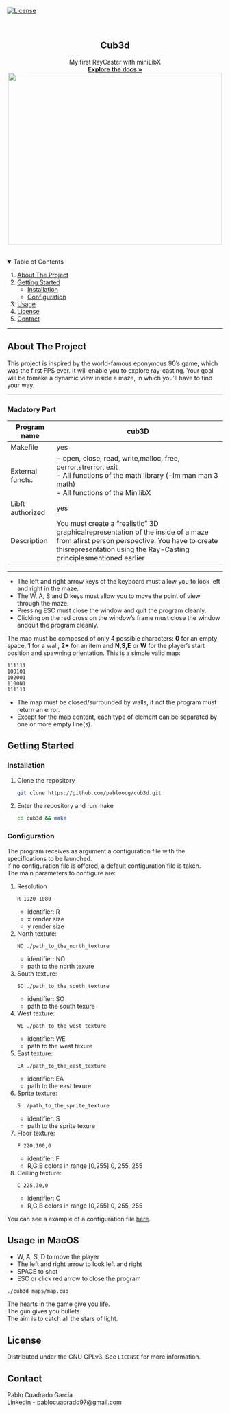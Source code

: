 [![License][license-logo]][license-url]

<br />
<p align="center">
  <h2 align="center">Cub3d</h2>

  <p align="center">
    My first RayCaster with miniLibX
    <br />
    <a href="https://github.com/pabloocg/cub3d/tree/master/srcs"><strong>Explore the docs »</strong></a>
    <br />
  
  
  <img src="record.gif" width="500" height="400" />
  </p>
</p>
<br />

<!-- TABLE OF CONTENTS -->
<details open="open">
  <summary>Table of Contents</summary>
  <ol>
    <li>
      <a href="#about-the-project">About The Project</a>
    </li>
    <li>
      <a href="#getting-started">Getting Started</a>
      <ul>
        <li><a href="#installation">Installation</a></li>
        <li><a href="#configuration">Configuration</a></li>
      </ul>
    </li>
    <li><a href="#usage">Usage</a></li>
    <li><a href="#license">License</a></li>
    <li><a href="#contact">Contact</a></li>
  </ol>
</details>

---

## About The Project

This project is inspired by the world-famous eponymous 90’s game, which was the first FPS ever. It will enable you to explore ray-casting. Your goal will be tomake a dynamic view inside a maze, in which you’ll have to find your way.

---

### Madatory Part

| Program name     	| cub3D                                                                       	|
|------------------	|-------------------------------------------------------------------------------------	|
| Makefile         	| yes                                                     	|
| External functs. 	| - open, close, read, write,malloc, free, perror,strerror, exit</br>- All functions of the math library (-lm man man 3 math)</br>- All functions of the MinilibX                              	|
| Libft authorized 	| yes                                                                                 	|
| Description      	| You must create a “realistic” 3D graphicalrepresentation of the inside of a maze from afirst person perspective.  You have to create thisrepresentation using the Ray-Casting principlesmentioned earlier	|

---

- The left and right arrow keys of the keyboard must allow you to look left and right in the maze.
- The W, A, S and D keys must allow you to move the point of view through the maze.
- Pressing ESC must close the window and quit the program cleanly.
- Clicking on the red cross on the window’s frame must close the window andquit the program cleanly.

The map must be composed of only 4 possible characters: **0** for an empty space, **1** for a wall, **2+** for an item and **N,S,E** or **W** for the player’s start position and spawning orientation. This is a simple valid map:
```
111111
100101
102001
1100N1
111111
```
- The map must be closed/surrounded by walls, if not the program must return an error.
- Except for the map content, each type of element can be separated by one or more empty line(s).

## Getting Started

### Installation

1. Clone the repository
    ```sh
    git clone https://github.com/pabloocg/cub3d.git
    ```
2. Enter the repository and run make
    ```sh
    cd cub3d && make
    ```

### Configuration

The program receives as argument a configuration file with the specifications to be launched. </br>
If no configuration file is offered, a default configuration file is taken. </br>
The main parameters to configure are:

1. Resolution
    ```
    R 1920 1080
    ```
    - identifier: R
    - x render size
    - y render size
2. North texture:
    ```
    NO ./path_to_the_north_texture
    ```
    - identifier: NO
    - path to the north texure
3. South texture:
    ```
    SO ./path_to_the_south_texture
    ```
    - identifier: SO
    - path to the south texure
4. West texture:
    ```
    WE ./path_to_the_west_texture
    ```
    - identifier: WE
    - path to the west texure
5. East texture:
    ```
    EA ./path_to_the_east_texture
    ```
    - identifier: EA
    - path to the east texure
6. Sprite texture:
    ```
    S ./path_to_the_sprite_texture
    ```
    - identifier: S
    - path to the sprite texure
7. Floor texture:
    ```
    F 220,100,0
    ```
    - identifier: F
    - R,G,B colors in range [0,255]:0, 255, 255
8. Ceilling texture:
    ```
    C 225,30,0
    ```
    - identifier: C
    - R,G,B colors in range [0,255]:0, 255, 255

You can see a example of a configuration file [here](https://github.com/pabloocg/cub3d/tree/master/maps).

## Usage in MacOS
- W, A, S, D to move the player
- The left and right arrow to look left and right
- SPACE to shot
- ESC or click red arrow to close the program

```
./cub3d maps/map.cub
```

The hearts in the game give you life.</br>
The gun gives you bullets.</br>
The aim is to catch all the stars of light.

## License

Distributed under the GNU GPLv3. See `LICENSE` for more information.

## Contact

Pablo Cuadrado García </br>
[Linkedin][linkedin-url] - pablocuadrado97@gmail.com

[license-logo]: https://img.shields.io/cran/l/devtools?style=for-the-badge
[license-url]: https://github.com/pabloocg/cub3d/LICENSE
[linkedin-url]: https://linkedin.com/in/pablo-cuadrado97

